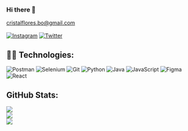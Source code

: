 ### Hi there 👋

cristalflores.bo@gmail.com <br><br>
[![Instagram](https://img.shields.io/badge/Instagram-%23E4405F.svg?style=flat&logo=Instagram&logoColor=white)](https://www.instagram.com/cristalflores.bo/)
[![Twitter](https://img.shields.io/badge/Twitter-%231DA1F2.svg?style=flat&logo=Twitter&logoColor=white)](https://twitter.com/CristalfloresBo)


## 🤖🎨 Technologies:
 ![Postman](https://img.shields.io/badge/-Postman-FF6C37.svg?style=flat&logo=Postman&logoColor=white)
 ![Selenium](https://img.shields.io/badge/-Selenium-2543B02A.svg?style=flat&logo=Selenium&logoColor=white)
 ![Git](https://img.shields.io/badge/-Git-F05032.svg?sstyle=flat&logo=git&logoColor=white)
 ![Python](https://img.shields.io/badge/-Python-3776AB.svg?style=flat&logo=git&logoColor=white)
 ![Java](https://img.shields.io/badge/-Java-23ED8B00.svg?style=flat&logo=java&logoColor=white) 
 ![JavaScript](https://img.shields.io/badge/JavaScript-e8d44e?style=flat&logo=JavaScript&logoColor=white)
 ![Figma](https://img.shields.io/badge/-Figma-F24E1E?style=flat&logo=figma&logoColor=white)
 ![React](https://img.shields.io/badge/React-212121?style=flat&logo=react&logoColor=05d7fd&labelColor=212121)

## GitHub Stats:
![](https://github-readme-stats.vercel.app/api?username=cristalft&theme=dark&hide_border=false&include_all_commits=false&count_private=false)<br/>
![](https://github-readme-streak-stats.herokuapp.com/?user=cristalft&theme=dark&hide_border=false)<br/>
![](https://github-readme-stats.vercel.app/api/top-langs/?username=cristalft&theme=dark&hide_border=false&include_all_commits=false&count_private=false&layout=compact)

